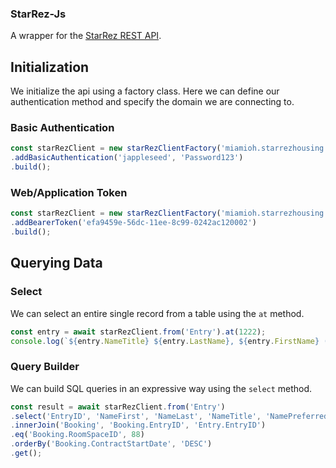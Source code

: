 ### StarRez-Js
A wrapper for the [StarRez REST API](https://miamioh.starrezhousing.com/StarRezREST/services).
## Initialization
We initialize the api using a factory class. Here we can define our authentication method and specify the domain we are connecting to.
### Basic Authentication
```js
const starRezClient = new starRezClientFactory('miamioh.starrezhousing.com')
.addBasicAuthentication('jappleseed', 'Password123')
.build();
```
### Web/Application Token
```js
const starRezClient = new starRezClientFactory('miamioh.starrezhousing.com')
.addBearerToken('efa9459e-56dc-11ee-8c99-0242ac120002')
.build();
```
## Querying Data
### Select
We can select an entire single record from a table using the `at` method.
```js
const entry = await starRezClient.from('Entry').at(1222);
console.log(`${entry.NameTitle} ${entry.LastName}, ${entry.FirstName} (${entry.NamePreferred})`);
```
### Query Builder
We can build SQL queries in an expressive way using the `select` method.
```js
const result = await starRezClient.from('Entry')
.select('EntryID', 'NameFirst', 'NameLast', 'NameTitle', 'NamePreferred')
.innerJoin('Booking', 'Booking.EntryID', 'Entry.EntryID')
.eq('Booking.RoomSpaceID', 88)
.orderBy('Booking.ContractStartDate', 'DESC')
.get();
```
